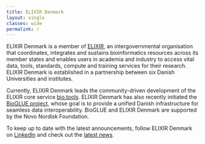 ```yaml
---
title: ELIXIR Denmark
layout: single
classes: wide
permalink: /
---
```


ELIXIR Denmark is a member of [ELIXIR](https://elixir-europe.org/), an intergovernmental organisation that coordinates, integrates and sustains bioinformatics resources across its member states and enables users in academia and industry to access vital data, tools, standards, compute and training services for their research. ELIXIR Denmark is established in a partnership between six Danish Universities and institutes. 

Currently, ELIXIR Denmark leads the community-driven development of the ELIXIR core service [bio.tools](_pages/services.md#biotools). ELIXIR Denmark has also recently initiated the [BioGLUE project](_pages/services.md#bioglue), whose goal is to provide a unified Danish infrastructure for seamless data interoperability. BioGLUE and ELIXIR Denmark are supported by the Novo Nordisk Foundation. 

To keep up to date with the latest announcements, follow ELIXIR Denmark on [LinkedIn](https://www.linkedin.com/company/elixir-denmark/) and check out the [latest news](_pages/news.md).
